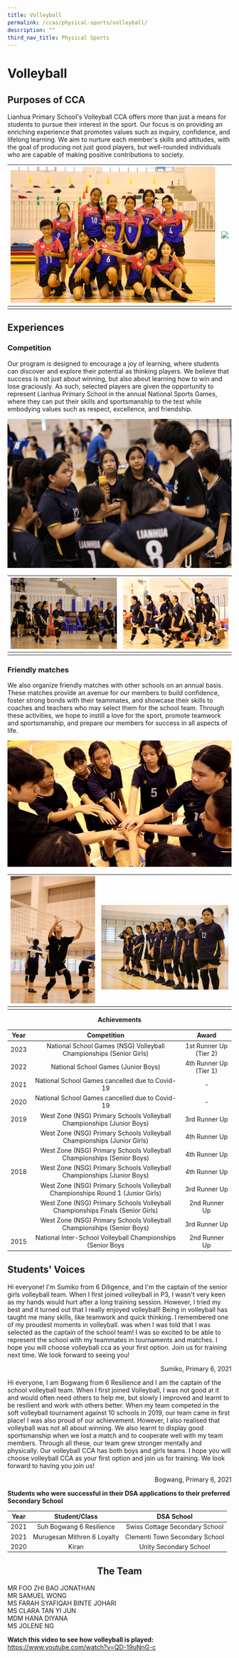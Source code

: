 ```yaml
---
title: Volleyball
permalink: /ccas/physical-sports/volleyball/
description: ""
third_nav_title: Physical Sports
---
```

# **Volleyball**

## **Purposes of CCA**

Lianhua Primary School's Volleyball CCA offers more than just a means for students to pursue their interest in the sport. Our focus is on providing an enriching experience that promotes values such as inquiry, confidence, and lifelong learning. We aim to nurture each member's skills and attitudes, with the goal of producing not just good players, but well-rounded individuals who are capable of making positive contributions to society.

| ![](/images/CCAs/Volleyball/volleyball22_99.JPG) | ![](/images/CCAs/Volleyball/volleyball22_57.JPG) | 
| -------- | -------- | 
|   |   |

## **Experiences**

### Competition

Our program is designed to encourage a joy of learning, where students can discover and explore their potential as thinking players. We believe that success is not just about winning, but also about learning how to win and lose graciously. As such, selected players are given the opportunity to represent Lianhua Primary School in the annual National Sports Games, where they can put their skills and sportsmanship to the test while embodying values such as respect, excellence, and friendship.



![](/images/CCAs/Volleyball/volleyball23_26.JPG)

| ![](/images/CCAs/Volleyball/vb%2020photo.JPG) | ![](/images/CCAs/Volleyball/vb%203photo.JPG) | 
| -------- | -------- | 
|   |   |


### Friendly matches

We also organize friendly matches with other schools on an annual basis. These matches provide an avenue for our members to build confidence, foster strong bonds with their teammates, and showcase their skills to coaches and teachers who may select them for the school team. Through these activities, we hope to instill a love for the sport, promote teamwork and sportsmanship, and prepare our members for success in all aspects of life.

![](/images/CCAs/Volleyball/vb%202photo.JPG)

| ![](/images/CCAs/Volleyball/volleyball23_22.JPG) | <br><br>![](/images/CCAs/Volleyball/volleyball23_5.JPG) | 
| -------- | -------- | 
|   |   |


**<center>Achievements</center>**

| Year |                Competition               |     Award     |
|:----:|:-------------------:|:-------------:|
| 2023 |                 National School Games (NSG) Volleyball Championships (Senior Girls)                 |       1st Runner Up (Tier 2)        |
| 2022 |                 National School Games (Junior Boys)                 |       4th Runner Up (Tier 1)       |
| 2021 |                 National School Games cancelled due to Covid-19                 |       -       |
| 2020 |                 National School Games cancelled due to Covid-19                 |       -       |
| 2019 |      West Zone (NSG) Primary Schools Volleyball Championships (Junior Boys)     | 3rd Runner Up |
|      |     West Zone (NSG) Primary Schools Volleyball Championships (Junior Girls)     | 4th Runner Up |
|      |      West Zone (NSG) Primary Schools Volleyball Championships (Senior Boys)     | 4th Runner Up |
| 2018 |      West Zone (NSG) Primary Schools Volleyball Championships (Junior Boys)     | 4th Runner Up |
|      | West Zone (NSG) Primary Schools Volleyball Championships Round 1 (Junior Girls) | 3rd Runner Up |
|      |  West Zone (NSG) Primary Schools Volleyball Championships Finals (Senior Girls) | 2nd Runner Up |
|      |      West Zone (NSG) Primary Schools Volleyball Championships (Senior Boys)     | 3rd Runner Up |
| 2015 |           National Inter-School Volleyball Championships (Senior Boys           | 2nd Runner Up |


## **Students' Voices**

Hi everyone! I'm Sumiko from 6 Diligence, and I'm the captain of the senior girls volleyball team. When I first joined volleyball in P3, I wasn't very keen as my hands would hurt after a long training session. However, I tried my best and it turned out that I really enjoyed volleyball! Being in volleyball has taught me many skills, like teamwork and quick thinking. I remembered one of my proudest moments in volleyball. was when I was told that I was selected as the captain of the school team! I was so excited to be able to represent the school with my teammates in tournaments and matches. I hope you will choose volleyball cca as your first option. Join us for training next time. We look forward to seeing you!

<p style="text-align: right"> Sumiko, Primary 6, 2021<br></p>
  
Hi everyone, I am Bogwang from 6 Resilience and I am the captain of the school volleyball team. When I first joined Volleyball, I was not good at it and would often need others to help me, but slowly I improved and learnt to be resilient and work with others better. When my team competed in the soft volleyball tournament against 10 schools in 2019, our team came in first place! I was also proud of our achievement. However, I also realised that volleyball was not all about winning. We also learnt to display good sportsmanship when we lost a match and to cooperate well with my team members. Through all these, our team grew stronger mentally and physically. Our volleyball CCA has both boys and girls teams. I hope you will choose volleyball CCA as your first option and join us for training. We look forward to having you join us!

<p style="text-align: right"> Bogwang, Primary 6, 2021<br></p>

**Students who were successful in their DSA applications to their preferred Secondary School**

| Year |        Student/Class        |           DSA School           |
|:----:|:---------------------------:|:------------------------------:|
| 2021 |   Suh Bogwang 6 Resilience  | Swiss Cottage Secondary School |
| 2021 | Murugesan Mithren 6 Loyalty | Clementi Town Secondary School |
| 2020 |            Kiran            |     Unity Secondary School     |

## <center>The Team</center>

MR FOO ZHI BAO JONATHAN<br>
MR SAMUEL WONG<br>
MS FARAH SYAFIQAH BINTE JOHARI <br>
MS CLARA TAN YI JUN <br>
MDM HANA DIYANA<br>
MS JOLENE NG


**Watch this video to see how volleyball is played:**<br>
<a href="https://www.youtube.com/watch?v=QD-19uNnG-c" target="_blank">https://www.youtube.com/watch?v=QD-19uNnG-c</a>